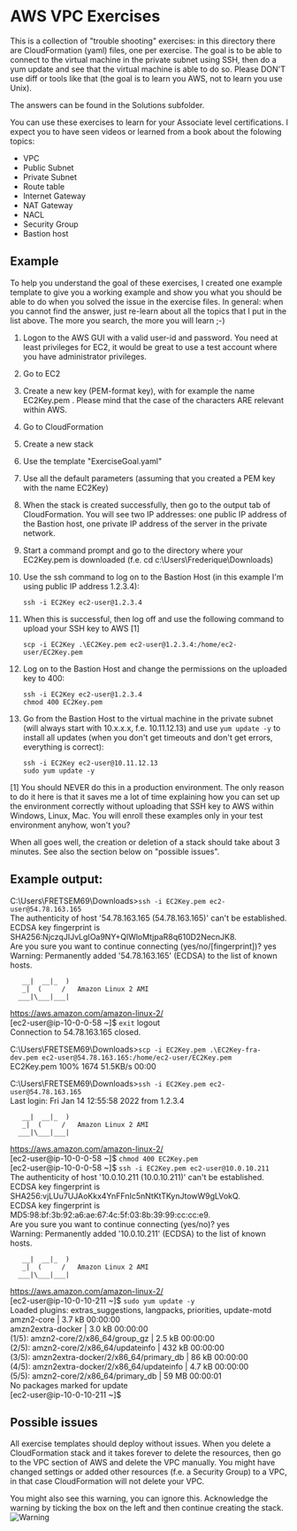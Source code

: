 AWS VPC Exercises
=================

This is a collection of "trouble shooting" exercises: in this directory there are CloudFormation (yaml) files, one per exercise. The goal is to be able to connect
to the virtual machine in the private subnet using SSH, then do a yum update and see that the virtual machine is able to do so. Please DON'T use diff or tools
like that (the goal is to learn you AWS, not to learn you use Unix).

The answers can be found in the Solutions subfolder.

You can use these exercises to learn for your Associate level certifications. I expect you to have seen videos or learned from a book about the folowing topics:
- VPC
- Public Subnet
- Private Subnet
- Route table
- Internet Gateway
- NAT Gateway
- NACL
- Security Group
- Bastion host

Example
-------

To help you understand the goal of these exercises, I created one example template to give you a working example and show you what you should be
able to do when you solved the issue in the exercise files. In general: when you cannot find the answer, just re-learn about all the topics that I put in the list above. The more you search, the more you will learn ;-)

1) Logon to the AWS GUI with a valid user-id and password. You need at least privileges for EC2, it would be great to use a test account where 
you have administrator privileges.
2) Go to EC2
3) Create a new key (PEM-format key), with for example the name EC2Key.pem . Please mind that the case of the characters ARE relevant within AWS. 
4) Go to CloudFormation
5) Create a new stack
6) Use the template "ExerciseGoal.yaml"
7) Use all the default parameters (assuming that you created a PEM key with the name EC2Key)
8) When the stack is created successfully, then go to the output tab of CloudFormation. You will see two IP addresses: one public IP address of the Bastion host, one private IP address of the server in the private network.
9) Start a command prompt and go to the directory where your EC2Key.pem is downloaded (f.e. cd c:\Users\Frederique\Downloads)
10) Use the ssh command to log on to the Bastion Host (in this example I'm using public IP address 1.2.3.4):

    `ssh -i EC2Key ec2-user@1.2.3.4`

11) When this is successful, then log off and use the following command to upload your SSH key to AWS [1] 

    `scp -i EC2Key .\EC2Key.pem ec2-user@1.2.3.4:/home/ec2-user/EC2Key.pem`

12) Log on to the Bastion Host and change the permissions on the uploaded key to 400:

    `ssh -i EC2Key ec2-user@1.2.3.4`  
    `chmod 400 EC2Key.pem`

13) Go from the Bastion Host to the virtual machine in the private subnet (will always start with 10.x.x.x, f.e. 10.11.12.13) and use `yum update -y` to install all updates (when you don't get timeouts and don't get errors, everything is correct):

    `ssh -i EC2Key ec2-user@10.11.12.13`  
    `sudo yum update -y`

[1] You should NEVER do this in a production environment. The only reason to do it here is that it saves me a lot of time explaining how you can set up the environment correctly without uploading that SSH key to AWS within Windows, Linux, Mac. You will enroll these examples only in your test environment anyhow, won't you?

When all goes well, the creation or deletion of a stack should take about 3 minutes. See also the section below on "possible issues".

Example output:
---------------

C:\Users\FRETSEM69\Downloads>`ssh -i EC2Key.pem ec2-user@54.78.163.165`  
The authenticity of host '54.78.163.165 (54.78.163.165)' can't be established.  
ECDSA key fingerprint is SHA256:NjczqJIJvLgIOa9NY+QlWloMtjpaR8q610D2NecnJK8.  
Are you sure you want to continue connecting (yes/no/[fingerprint])? yes  
Warning: Permanently added '54.78.163.165' (ECDSA) to the list of known hosts.  
  
       __|  __|_  )  
       _|  (     /   Amazon Linux 2 AMI  
      ___|\___|___|  

https://aws.amazon.com/amazon-linux-2/  
[ec2-user@ip-10-0-0-58 ~]$ `exit`
logout  
Connection to 54.78.163.165 closed.  
  
C:\Users\FRETSEM69\Downloads>`scp -i EC2Key.pem .\EC2Key-fra-dev.pem ec2-user@54.78.163.165:/home/ec2-user/EC2Key.pem`   
EC2Key.pem                                    100% 1674    51.5KB/s   00:00  

C:\Users\FRETSEM69\Downloads>`ssh -i EC2Key.pem ec2-user@54.78.163.165`    
Last login: Fri Jan 14 12:55:58 2022 from 1.2.3.4  
  
       __|  __|_  )  
       _|  (     /   Amazon Linux 2 AMI  
      ___|\___|___|  
  
https://aws.amazon.com/amazon-linux-2/  
[ec2-user@ip-10-0-0-58 ~]$ `chmod 400 EC2Key.pem`  
[ec2-user@ip-10-0-0-58 ~]$ `ssh -i EC2Key.pem ec2-user@10.0.10.211`  
The authenticity of host '10.0.10.211 (10.0.10.211)' can't be established.  
ECDSA key fingerprint is SHA256:vjLUu7UJAoKkx4YnFFnIc5nNtKtTKynJtowW9gLVokQ.  
ECDSA key fingerprint is MD5:98:bf:3b:92:a6:ae:67:4c:5f:03:8b:39:99:cc:cc:e9.  
Are you sure you want to continue connecting (yes/no)? yes  
Warning: Permanently added '10.0.10.211' (ECDSA) to the list of known hosts.  
  
       __|  __|_  )  
       _|  (     /   Amazon Linux 2 AMI  
      ___|\___|___|  
  
https://aws.amazon.com/amazon-linux-2/  
[ec2-user@ip-10-0-10-211 ~]$ `sudo yum update -y`  
Loaded plugins: extras_suggestions, langpacks, priorities, update-motd  
amzn2-core                                            | 3.7 kB  00:00:00  
amzn2extra-docker                                     | 3.0 kB  00:00:00  
(1/5): amzn2-core/2/x86_64/group_gz                   | 2.5 kB  00:00:00  
(2/5): amzn2-core/2/x86_64/updateinfo                 | 432 kB  00:00:00  
(3/5): amzn2extra-docker/2/x86_64/primary_db          |  86 kB  00:00:00  
(4/5): amzn2extra-docker/2/x86_64/updateinfo          | 4.7 kB  00:00:00  
(5/5): amzn2-core/2/x86_64/primary_db                 |  59 MB  00:00:01  
No packages marked for update  
[ec2-user@ip-10-0-10-211 ~]$  
  
  
Possible issues
---------------

All exercise templates should deploy without issues. When you delete a CloudFormation stack and it takes forever to delete the resources,
then go to the VPC section of AWS and delete the VPC manually. You might have changed settings or added other resources (f.e. a Security Group)
to a VPC, in that case CloudFormation will not delete your VPC.

You might also see this warning, you can ignore this. Acknowledge the warning by ticking the box on the left and then continue creating the stack.
![Warning](https://frpublic2.s3.eu-west-1.amazonaws.com/GitImages/TemplateHasChanged.png)